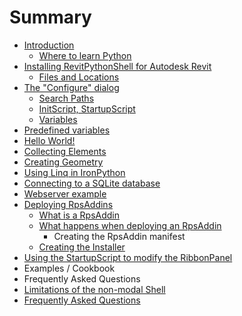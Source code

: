 # Summary

* [Introduction](README.md)
   * [Where to learn Python](where_to_learn_python.md)
* [Installing RevitPythonShell for Autodesk Revit](installing_revitpythonshell_for_autodesk_revit/README.md)
   * [Files and Locations](installing_revitpythonshell_for_autodesk_revit/files_and_locations.md)
* [The "Configure" dialog](the_configure_dialog/README.md)
   * [Search Paths](the_configure_dialog/search_paths.md)
   * [InitScript, StartupScript](the_configure_dialog/initscript,_startupscript.md)
   * [Variables](variables.md)
* [Predefined variables](predefined_variables/README.md)
* [Hello World!](hello_world/README.md)
* [Collecting Elements](collecting_elements/README.md)
* [Creating Geometry](creating_geometry/README.md)
* [Using Linq in IronPython](using_linq_in_ironpython/README.md)
* [Connecting to a SQLite database](connecting_to_a_sqlite_database/README.md)
* [Webserver example](webserver_example/README.md)
* [Deploying RpsAddins](deploying_rpsaddins/README.md)
   * [What is a RpsAddin](deploying_rpsaddins/what_is_a_rpsaddin.md)
   * [What happens when deploying an RpsAddin](what_happens_when_deploying_an_rpsaddin.md)
       * Creating the RpsAddin manifest
   * [Creating the Installer](deploying_rpsaddins/creating_the_installer.md)
* [Using the StartupScript to modify the RibbonPanel](using_the_startupscript_to_modify_the_ribbonpanel/README.md)
* Examples / Cookbook
* Frequently Asked Questions
* [Limitations of the non-modal Shell](limitations_of_the_non-modal_shell/README)
* [Frequently Asked Questions](frequently_asked_questions/README)

